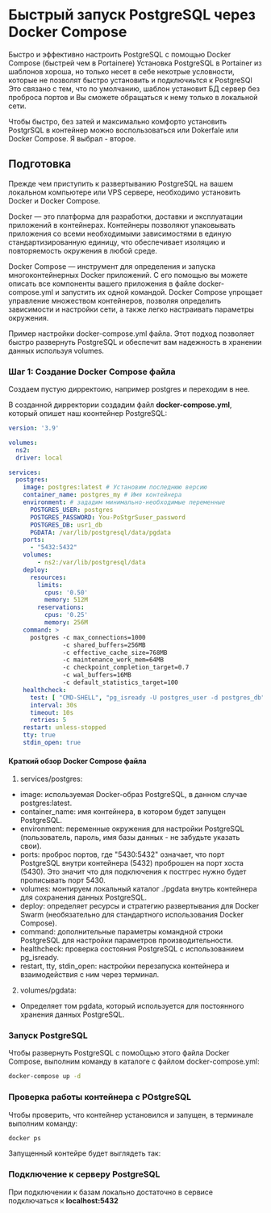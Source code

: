 # Быстрый запуск PostgreSQL через Docker Compose

Быстро и эффективно настроить PostgreSQL с помощью Docker Compose (быстрей чем в Portainere)
Установка PostgreSQL в Portainer из шаблонов хороша, но только несет в себе некотрые условности, которые не позволят быстро установить и подключиьтся к PostgreSQl 
Это связано с тем, что по умолчанию, шаблон установит БД сервер без проброса портов и Вы сможете обращаться к нему только в локальной сети.

Чтобы быстро, без затей и максимально комфорто установить PostgrSQL в контейнер можно воспользоваться или Dokerfale или Docker Compose.
Я выбрал - второе.

## Подготовка
Прежде чем приступить к развертыванию PostgreSQL на вашем локальном компьютере или VPS сервере, необходимо установить Docker и Docker Compose.

Docker — это платформа для разработки, доставки и эксплуатации приложений в контейнерах. 
Контейнеры позволяют упаковывать приложения со всеми необходимыми зависимостями в единую 
стандартизированную единицу, что обеспечивает изоляцию и повторяемость окружения в любой среде.

Docker Compose — инструмент для определения и запуска многоконтейнерных Docker приложений. 
С его помощью вы можете описать все компоненты вашего приложения в файле docker-compose.yml 
и запустить их одной командой. Docker Compose упрощает управление множеством контейнеров, 
позволяя определить зависимости и настройки сети, а также легко настраивать параметры окружения.

Пример настройки docker-compose.yml файла. Этот подход позволяет быстро развернуть PostgreSQL и обеспечит вам надежность в хранении данных используя volumes.

### **Шаг 1**: Создание Docker Compose файла
Создаем пустую дирректоию, например postgres и переходим в нее. 

В созданной дирректории создадим файл **docker-compose.yml**, который опишет наш коонтейнер PostgreSQL:

```yml
version: '3.9'

volumes:
  ns2:
  driver: local

services:
  postgres:
    image: postgres:latest # Установим последнюю версию
    container_name: postgres_my # Имя контейнера
    environment: # зададим минимально-необходимые переменные
      POSTGRES_USER: postgres
      POSTGRES_PASSWORD: You-PoStgrSuser_password
      POSTGRES_DB: usr1_db
      PGDATA: /var/lib/postgresql/data/pgdata
    ports:
      - "5432:5432"
    volumes:
        - ns2:/var/lib/postgresql/data
    deploy:
      resources:
        limits:
          cpus: '0.50'
          memory: 512M
        reservations:
          cpus: '0.25'
          memory: 256M
    command: >
      postgres -c max_connections=1000
               -c shared_buffers=256MB
               -c effective_cache_size=768MB
               -c maintenance_work_mem=64MB
               -c checkpoint_completion_target=0.7
               -c wal_buffers=16MB
               -c default_statistics_target=100
    healthcheck:
      test: [ "CMD-SHELL", "pg_isready -U postgres_user -d postgres_db" ]
      interval: 30s
      timeout: 10s
      retries: 5
    restart: unless-stopped
    tty: true
    stdin_open: true
```

#### Краткий обзор Docker Compose файла
1. services/postgres:
  - image: используемая Docker-образ PostgreSQL, в данном случае postgres:latest.
  - container_name: имя контейнера, в котором будет запущен PostgreSQL.
  - environment: переменные окружения для настройки PostgreSQL (пользователь, пароль, имя базы данных - не забудьте указать свои).
  - ports: проброс портов, где "5430:5432" означает, что порт PostgreSQL внутри контейнера (5432) проброшен на порт хоста (5430). Это значит что для подключения к постгрес нужно будет прописывать порт 5430.
  - volumes: монтируем локальный каталог ./pgdata внутрь контейнера для сохранения данных PostgreSQL.
  - deploy: определяет ресурсы и стратегию развертывания для Docker Swarm (необязательно для стандартного использования Docker Compose).
  - command: дополнительные параметры командной строки PostgreSQL для настройки параметров производительности.
  - healthcheck: проверка состояния PostgreSQL с использованием pg_isready.
  - restart, tty, stdin_open: настройки перезапуска контейнера и взаимодействия с ним через терминал.

2. volumes/pgdata:
  - Определяет том pgdata, который используется для постоянного хранения данных PostgreSQL.

### Запуск PostgreSQL
Чтобы развернуть PostgreSQL с помо0щью этого файла Docker Compose, выполним команду в каталоге с файлом docker-compose.yml:
```sh
docker-compose up -d
```

### Проверка работы контейнера с POstgreSQL
Чтобы проверить, что контейнер установился и запущен, в терминале выполним команду:
```sh
docker ps
```
Запущенный контейре будет выглядеть так:

### Подключение к серверу PostgreSQL

При подключении к базам локально достаточно в сервисе подключаться к **localhost:5432**

